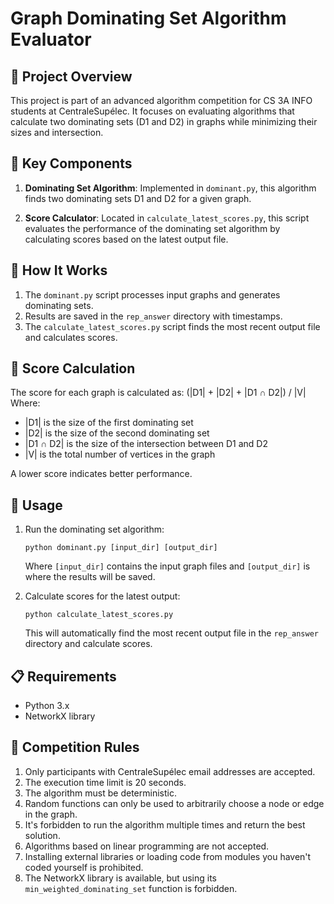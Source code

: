 # Graph Dominating Set Algorithm Evaluator

## 🎯 Project Overview

This project is part of an advanced algorithm competition for CS 3A INFO students at CentraleSupélec. It focuses on evaluating algorithms that calculate two dominating sets (D1 and D2) in graphs while minimizing their sizes and intersection.

## 🧩 Key Components

1. **Dominating Set Algorithm**: Implemented in `dominant.py`, this algorithm finds two dominating sets D1 and D2 for a given graph.

2. **Score Calculator**: Located in `calculate_latest_scores.py`, this script evaluates the performance of the dominating set algorithm by calculating scores based on the latest output file.

## 🔧 How It Works

1. The `dominant.py` script processes input graphs and generates dominating sets.
2. Results are saved in the `rep_answer` directory with timestamps.
3. The `calculate_latest_scores.py` script finds the most recent output file and calculates scores.

## 🧮 Score Calculation

The score for each graph is calculated as: (|D1| + |D2| + |D1 ∩ D2|) / |V|
Where:
- |D1| is the size of the first dominating set
- |D2| is the size of the second dominating set
- |D1 ∩ D2| is the size of the intersection between D1 and D2
- |V| is the total number of vertices in the graph

A lower score indicates better performance.

## 🚀 Usage

1. Run the dominating set algorithm:
   ```
   python dominant.py [input_dir] [output_dir]
   ```
   Where `[input_dir]` contains the input graph files and `[output_dir]` is where the results will be saved.

2. Calculate scores for the latest output:
   ```
   python calculate_latest_scores.py
   ```
   This will automatically find the most recent output file in the `rep_answer` directory and calculate scores.

## 📋 Requirements

- Python 3.x
- NetworkX library

## 📜 Competition Rules

1. Only participants with CentraleSupélec email addresses are accepted.
2. The execution time limit is 20 seconds.
3. The algorithm must be deterministic.
4. Random functions can only be used to arbitrarily choose a node or edge in the graph.
5. It's forbidden to run the algorithm multiple times and return the best solution.
6. Algorithms based on linear programming are not accepted.
7. Installing external libraries or loading code from modules you haven't coded yourself is prohibited.
8. The NetworkX library is available, but using its `min_weighted_dominating_set` function is forbidden.


